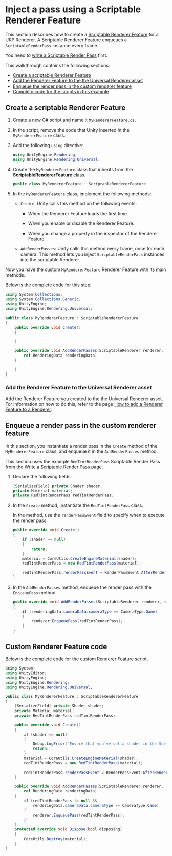 # Inject a pass using a Scriptable Renderer Feature

This section describes how to create a [Scriptable Renderer Feature](intro-to-scriptable-renderer-features.md) for a URP Renderer. A Scriptable Renderer Feature enqueues a `ScriptableRenderPass` instance every frame.

You need to [write a Scriptable Render Pass](../write-a-scriptable-render-pass.md) first.

This walkthrough contains the following sections:

* [Create a scriptable Renderer Feature](#scriptable-renderer-feature)
* [Add the Renderer Feature to the the Universal Renderer asset](#add-renderer-feature-to-asset)
* [Enqueue the render pass in the custom renderer feature](#enqueue-the-render-pass-in-the-custom-renderer-feature)
* [Complete code for the scripts in this example](#code-renderer-feature)

## <a name="scriptable-renderer-feature"></a>Create a scriptable Renderer Feature

1. Create a new C# script and name it `MyRendererFeature.cs`.

2. In the script, remove the code that Unity inserted in the `MyRendererFeature` class.

3. Add the following `using` directive:

    ```C#
    using UnityEngine.Rendering;
    using UnityEngine.Rendering.Universal;
    ```

3. Create the `MyRendererFeature` class that inherits from the **ScriptableRendererFeature** class.

    ```C#
    public class MyRendererFeature : ScriptableRendererFeature    
    ```

4. In the `MyRendererFeature` class, implement the following methods:

    * `Create`: Unity calls this method on the following events:

        * When the Renderer Feature loads the first time.

        * When you enable or disable the Renderer Feature.

        * When you change a property in the inspector of the Renderer Feature.

    * `AddRenderPasses`: Unity calls this method every frame, once for each camera. This method lets you inject `ScriptableRenderPass` instances into the scriptable Renderer.

Now you have the custom `MyRendererFeature` Renderer Feature with its main methods.

Below is the complete code for this step.

```C#
using System.Collections;
using System.Collections.Generic;
using UnityEngine;
using UnityEngine.Rendering.Universal;

public class MyRendererFeature : ScriptableRendererFeature
{
    public override void Create()
    {

    }

    public override void AddRenderPasses(ScriptableRenderer renderer,
        ref RenderingData renderingData)
    {

    }
}
```

### <a name="add-renderer-feature-to-asset"></a>Add the Renderer Feature to the Universal Renderer asset

Add the Renderer Feature you created to the the Universal Renderer asset. For information on how to do this, refer to the page [How to add a Renderer Feature to a Renderer](../../urp-renderer-feature-how-to-add.md).

## <a name="enqueue-the-render-pass-in-the-custom-renderer-feature"></a>Enqueue a render pass in the custom renderer feature

In this section, you instantiate a render pass in the `Create` method of the `MyRendererFeature` class, and enqueue it in the `AddRenderPasses` method.

This section uses the example `RedTintRenderPass` Scriptable Render Pass from the [Write a Scriptable Render Pass](../write-a-scriptable-render-pass.md) page.

1. Declare the following fields:

    ```C#
    [SerializeField] private Shader shader;
    private Material material;
    private RedTintRenderPass redTintRenderPass;
    ```

1. In the `Create` method, instantiate the `RedTintRenderPass` class.

    In the method, use the `renderPassEvent` field to specify when to execute the render pass.

    ```C#
    public override void Create()
    {
        if (shader == null)
        {
            return;
        }
        material = CoreUtils.CreateEngineMaterial(shader);
        redTintRenderPass = new RedTintRenderPass(material);

        redTintRenderPass.renderPassEvent = RenderPassEvent.AfterRenderingSkybox;
    }
    ```

2. In the `AddRenderPasses` method, enqueue the render pass with the `EnqueuePass` method.

    ```C#
    public override void AddRenderPasses(ScriptableRenderer renderer, ref RenderingData renderingData)
    {
        if (renderingData.cameraData.cameraType == CameraType.Game)
        {
            renderer.EnqueuePass(redTintRenderPass);
        }
    }
    ```

## <a name="code-renderer-feature"></a>Custom Renderer Feature code

Below is the complete code for the custom Renderer Feature script.

```C#
using System;
using UnityEditor;
using UnityEngine;
using UnityEngine.Rendering;
using UnityEngine.Rendering.Universal;

public class MyRendererFeature : ScriptableRendererFeature
{
    [SerializeField] private Shader shader;
    private Material material;
    private RedTintRenderPass redTintRenderPass;

    public override void Create()
    {
        if (shader == null)
        {
            Debug.LogError("Ensure that you've set a shader in the Scriptable Renderer Feature.");
            return;
        }
        material = CoreUtils.CreateEngineMaterial(shader);
        redTintRenderPass = new RedTintRenderPass(material);
        
        redTintRenderPass.renderPassEvent = RenderPassEvent.AfterRenderingSkybox;
    }

    public override void AddRenderPasses(ScriptableRenderer renderer,
        ref RenderingData renderingData)
    {
        if (redTintRenderPass != null &&
            renderingData.cameraData.cameraType == CameraType.Game)
        {
            renderer.EnqueuePass(redTintRenderPass);
        }
    }
    protected override void Dispose(bool disposing)
    {
        CoreUtils.Destroy(material);
    }
}

```
